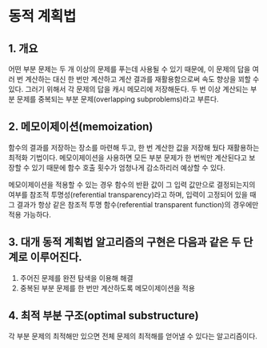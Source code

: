# 동적 계획법 
## 1. 개요 
어떤 부분 문제는 두 개 이상의 문제를 푸는데 사용될 수 있기 때문에,
이 문제의 답을 여러 번 계산하는 대신 한 번만 계산하고 계산 결과를 재활용함으로써 속도 향상을 꾀할 수 있다.
그러기 위해서 각 문제의 답을 캐시 메모리에 저장해둔다.
두 번 이상 계산되는 부분 문제를 중복되는 부분 문제(overlapping subproblems)라고 부른다. 
 
## 2. 메모이제이션(memoization) 
함수의 결과를 저장하는 장소를 마련해 두고, 한 번 계산한 값을 저장해 뒀다 재활용하는 최적화 기법이다.
메모이제이션을 사용하면 모든 부분 문제가 한 번씩만 계산된다고 보장할 수 있기 때문에 함수 호출 횟수가 엄청나게 감소하리러 예상할 수 있다. 
  
 메모이제이션을 적용할 수 있는 경우 
 함수의 반환 값이 그 입력 값만으로 결정되는지의 여부를 참조적 투명성(referential transparency)라고 하며,
 입력이 고정되어 있을 때 그 결과가 항상 같은 참조적 투명 함수(referential transparent function)의 경우에만 적용 가능하다. 
   
## 3. 대개 동적 계획법 알고리즘의 구현은 다음과 같은 두 단계로 이루어진다. 
1. 주어진 문제를 완전 탐색을 이용해 해결 
2. 중복된 부분 문제를 한 번만 계산하도록 메모이제이션을 적용 

## 4. 최적 부분 구조(optimal substructure) 
각 부분 문제의 최적해만 있으면 전체 문제의 최적해를 얻어낼 수 있다는 알고리즘이다. 
